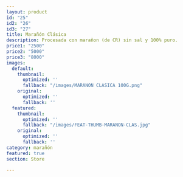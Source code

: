 ```yaml
---
layout: product
id: "25"
id2: "26"
id3: "27"
title: Marañón Clásica
description: Procesada con marañon (de CR) sin sal y 100% puro.
price1: "2500"
price2: "5000"
price3: "8000"
images:
  default:
    thumbnail:
      optimized: ''
      fallback: "/images/MARANON CLASICA 100G.png"
    original:
      optimized: ''
      fallback: ''
  featured:
    thumbnail:
      optimized: ''
      fallback: "/images/FEAT-THUMB-MARANON-CLAS.jpg"
    original:
      optimized: ''
      fallback: ''
category: marañón
featured: true
section: Store

---
```

